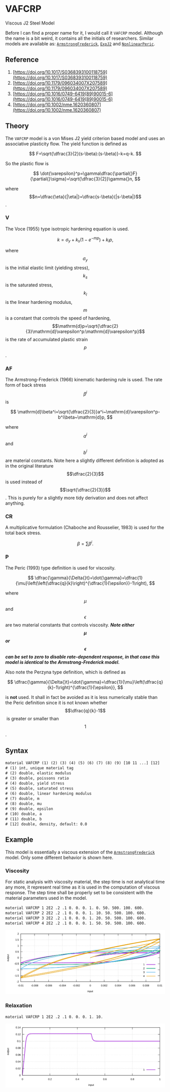 # VAFCRP

Viscous J2 Steel Model

Before I can find a proper name for it, I would call it `VAFCRP` model. Although the name is a bit weird, it contains all the initials of researchers. Similar models are available as: [`ArmstrongFrederick`](ArmstrongFrederick.md), [`ExpJ2`](ExpJ2.md) and [`NonlinearPeric`](NonlinearPeric.md).

## Reference

1. [https://doi.org/10.1017/S0368393100118759](https://doi.org/10.1017/S0368393100118759)
2. [https://doi.org/10.1179/096034007X207589](https://doi.org/10.1179/096034007X207589)
3. [https://doi.org/10.1016/0749-6419(89)90015-6](https://doi.org/10.1016/0749-6419(89)90015-6)
4. [https://doi.org/10.1002/nme.1620360807](https://doi.org/10.1002/nme.1620360807)

## Theory

The `VAFCRP` model is a von Mises J2 yield criterion based model and uses an associative plasticity flow. The yield function is defined as

$$
F=\sqrt{\dfrac{3}{2}(s-\beta):(s-\beta)}-k=q-k.
$$

So the plastic flow is

$$
\dot{\varepsilon}^p=\gamma\dfrac{\partial{}F}{\partial{}\sigma}=\sqrt{\dfrac{3}{2}}\gamma{}n,
$$

where $$n=\dfrac{\eta}{|\eta|}=\dfrac{s-\beta}{|s-\beta|}$$.

### V

The Voce (1955) type isotropic hardening equation is used.

$$
k=\sigma_y+k_s(1-e^{-mp})+k_lp,
$$

where $$\sigma_y$$ is the initial elastic limit (yielding stress), $$k_s$$ is the saturated stress, $$k_l$$ is the linear hardening modulus, $$m$$ is a constant that controls the speed of hardening, $$\mathrm{d}p=\sqrt{\dfrac{2}{3}\mathrm{d}\varepsilon^p:\mathrm{d}\varepsilon^p}$$ is the rate of accumulated plastic strain $$p$$.

### AF

The Armstrong-Frederick (1966) kinematic hardening rule is used. The rate form of back stress $$\beta^i$$ is

$$
\mathrm{d}\beta^i=\sqrt{\dfrac{2}{3}}a^i~\mathrm{d}\varepsilon^p-b^i\beta~\mathrm{d}p,
$$

where $$a^i$$ and $$b^i$$ are material constants. Note here a slightly different definition is adopted as in the original literature $$\dfrac{2}{3}$$ is used instead of $$\sqrt{\dfrac{2}{3}}$$. This is purely for a slightly more tidy derivation and does not affect anything.

### CR

A multiplicative formulation (Chaboche and Rousselier, 1983) is used for the total back stress.

$$
\beta=\sum\beta^i.
$$

### P

The Peric (1993) type definition is used for viscosity.

$$
\dfrac{\gamma}{\Delta{}t}=\dot{\gamma}=\dfrac{1}{\mu}\left(\left(\dfrac{q}{k}\right)^{\dfrac{1}{\epsilon}}-1\right),
$$

where $$\mu$$ and $$\epsilon$$ are two material constants that controls viscosity. ***Note either $$\mu$$ or $$\epsilon$$ can be set to zero to disable rate-dependent response, in that case this model is identical to the Armstrong-Frederick model.***

Also note the Perzyna type definition, which is defined as

$$
\dfrac{\gamma}{\Delta{}t}=\dot{\gamma}=\dfrac{1}{\mu}\left(\dfrac{q}{k}-1\right)^{\dfrac{1}{\epsilon}},
$$

is **not** used. It shall in fact be avoided as it is less numerically stable than the Peric definition since it is not known whether $$\dfrac{q}{k}-1$$ is greater or smaller than $$1$$.

## Syntax

```
material VAFCRP (1) (2) (3) (4) (5) (6) (7) (8) (9) [10 11 ...] [12]
# (1) int, unique material tag
# (2) double, elastic modulus
# (3) double, poissons ratio
# (4) double, yield stress
# (5) double, saturated stress
# (6) double, linear hardening modulus
# (7) double, m
# (8) double, mu
# (9) double, epsilon
# (10) double, a
# (11) double, b
# [12] double, density, default: 0.0
```

## Example

This model is essentially a viscous extension of the [`ArmstrongFrederick`](ArmstrongFrederick.md) model. Only some different behavior is shown here.

### Viscosity

For static analysis with viscosity material, the step time is not analytical time any more, it represent real time as it is used in the computation of viscous response. The step time shall be properly set to be consistent with the material parameters used in the model.

```
material VAFCRP 1 2E2 .2 .1 0. 0. 0. 1. 0. 50. 500. 100. 600.
material VAFCRP 2 2E2 .2 .1 0. 0. 0. 1. 10. 50. 500. 100. 600.
material VAFCRP 3 2E2 .2 .1 0. 0. 0. 1. 20. 50. 500. 100. 600.
material VAFCRP 4 2E2 .2 .1 0. 0. 0. 1. 50. 50. 500. 100. 600.
```

![example one](VAFCRP.EX1.svg)

### Relaxation

```
material VAFCRP 1 2E2 .2 .1 0. 0. 0. 1. 10.
```

![example 2](VAFCRP.EX2.svg)
